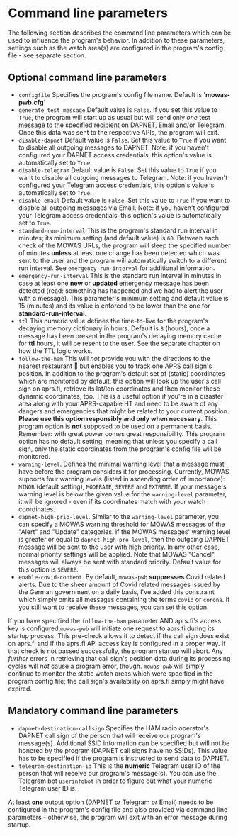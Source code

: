 # Command line parameters

The following section describes the command line parameters which can be used to influence the program's behavior. In addition to these parameters, settings such as the watch area(s) are configured in the program's config file - see separate section.

## Optional command line parameters

- ``configfile`` Specifies the program's config file name. Default is '__mowas-pwb.cfg__'
- ``generate_test_message`` Default value is ``False``. If you set this value to ``True``, the program will start up as usual but will send only _one_ test message to the specified recipient on DAPNET, Email and/or Telegram. Once this data was sent to the respective APIs, the program will exit.
- ``disable-dapnet`` Default value is ``False``. Set this value to ``True`` if you want to disable all outgoing messages to DAPNET. Note: if you haven't configured your DAPNET access credentials, this option's value is automatically set to ``True``.
- ``disable-telegram`` Default value is ``False``. Set this value to ``True`` if you want to disable all outgoing messages to Telegram. Note: if you haven't configured your Telegram access credentials, this option's value is automatically set to ``True``.
- ``disable-email`` Default value is ``False``. Set this value to ``True`` if you want to disable all outgoing messages via Email. Note: if you haven't configured your Telegram access credentials, this option's value is automatically set to ``True``.
- ``standard-run-interval`` This is the program's standard run interval in minutes; its minimum setting (and default value) is ``60``. Between each check of the MOWAS URLs, the program will sleep the specified number of minutes __unless__ at least one change has been detected which was sent to the user and the program will automatically switch to a different run interval. See ``emergency-run-interval`` for additional information.
- ``emergency-run-interval`` This is the standard run interval in minutes in case at least one __new__ or __updated__ emergency message has been detected (read: something has happened and we had to alert the user with a message). This parameter's minimum setting and default value is 15 (minutes) and its value is enforced to be lower than the one for __standard-run-interval__. 
- ``ttl`` This numeric value defines the time-to-live for the program's decaying memory dictionary in hours. Default is ``8`` (hours); once a message has been present in the program's decaying memory cache for __ttl__ hours, it will be resent to the user. See the separate chapter on how the TTL logic works.
- ``follow-the-ham`` This will _not_ provide you with the directions to the nearest restaurant :meat_on_bone: but enables you to track one APRS call sign's position. In addition to the program's default set of (static) coordinates which are monitored by default, this option will look up the user's call sign on aprs.fi, retrieve its lat/lon coordinates and then monitor these dynamic coordinates, too. This is a useful option if you're in a disaster area along with your APRS-capable HT and need to be aware of any dangers and emergencies that might be related to your current position. __Please use this option responsibly and only when necessary__. This program option is __not__ supposed to be used on a permanent basis. Remember: with great power comes great responsibility. This program option has no default setting, meaning that unless you specify a call sign, only the static coordinates from the program's config file will be monitored.
- ``warning-level``. Defines the minimal warning level that a message must have before the program considers it for processing. Currently, MOWAS supports four warning levels (listed in ascending order of importance): ``MINOR`` (default setting), ``MODERATE``, ``SEVERE`` and ``EXTREME``. If your message's warning level is below the given value for the ``warning-level`` parameter, it will be ignored - even if its coordinates match with your watch coordinates. 
- ``dapnet-high-prio-level``. Similar to the ``warning-level`` parameter, you can specify a MOWAS warning threshold for MOWAS messages of the "Alert" and "Update" categories. If the MOWAS messages' warning level is greater or equal to ``dapnet-high-pro-level``, then the outgoing DAPNET message will be sent to the user with high priority. In any other case, normal priority settings will be applied. Note that MOWAS "Cancel" messages will always be sent with standard priority. Default value for this option is ``SEVERE``.
- ``enable-covid-content``. By default, ``mowas-pwb`` __suppresses__ Covid related alerts. Due to the sheer amount of Covid related messages issued by the German government on a daily basis, I've added this constraint which simply omits all messages containing the terms ``covid`` or ``corona``. If you still want to receive these messages, you can set this option. 

If you have specified the ``follow-the-ham`` parameter AND aprs.fi's access key is configured,``mowas-pwb`` will initiate one request to aprs.fi during its startup process. This pre-check allows it to detect if the call sign does exist on aprs.fi and if the aprs.fi API access key is configured in a proper way. If that check is not passed successfully, the program startup will abort. Any _further_ errors in retrieving that call sign's position data during its processing cycles will _not_ cause a program error, though. ``mowas-pwb`` will simply continue to monitor the static watch areas which were specified in the program config file; the call sign's availability on aprs.fi simply might have expired.

## Mandatory command line parameters
- ``dapnet-destination-callsign`` Specifies the HAM radio operator's DAPNET call sign of the person that will receive our program's message(s). Additional SSID information can be specified but will not be honored by the program (DAPNET call signs have no SSIDs). This value has to be specified if the program is instructed to send data to DAPNET.
- ``telegram-destination-id`` This is the __numeric__ Telegram user ID of the person that will receive our program's message(s). You can use the Telegram bot ``userinfobot`` in order to figure out what your numeric Telegram user ID is. 

At least __one__ output option (DAPNET _or_ Telegram _or_ Email) needs to be configured in the program's config file and also provided via command line parameters - otherwise, the program will exit with an error message during startup.
